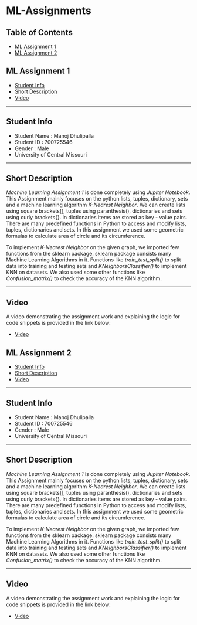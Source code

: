 # ML-Assignments

## Table of Contents<!-- omit in toc -->
- [ML Assignment 1](https://github.com/ManojDhulipalla/ML-Assignments/edit/main/README.md#ml-assignment-1)
- [ML Assignment 2](https://github.com/ManojDhulipalla/ML-Assignments#ml-assignment-2)


## ML Assignment 1
- [Student Info](https://github.com/ManojDhulipalla/ML-Assignments/edit/main/README.md#student-info)
- [Short Description](https://github.com/ManojDhulipalla/ML-Assignments/edit/main/README.md#short-description)
- [Video](https://github.com/ManojDhulipalla/ML-Assignments/edit/main/README.md#video)

---

## Student Info

- Student Name : Manoj Dhulipalla
- Student ID : 700725546
- Gender : Male
- University of Central Missouri

---
## Short Description
*Machine Learning Assignment 1* is done completely using *Jupiter Notebook*. This Assignment mainly focuses on the python lists, tuples, dictionary, sets and a machine learning algorithm *K-Nearest Neighbor*. We can create lists using square brackets[], tuples using paranthesis(), dictionaries and sets using curly brackets{}. In dictionaries items are stored as key - value pairs. There are many predefined functions in Python to access and modify lists, tuples, dictionaries and sets. In this assignment we used some geometric formulas to calculate area of circle and its circumference.

To implement *K-Nearest Neighbor* on the given graph, we imported few functions from the sklearn package. sklearn package consists many Machine Learning Algorithms in it. Functions like *train_test_split()* to split data into training and testing sets and *KNeighborsClassifier()* to implement KNN on datasets. We also used some other functions like *Confusion_matrix()* to check the accuracy of the KNN algorithm.

---
## Video 
 A video demonstrating the assignment work and explaining the logic for code snippets is provided in the link below:
- [Video](https://user-images.githubusercontent.com/112132088/187997876-958ca978-4f5b-4911-b467-83487bfcc979.mp4)



## ML Assignment 2
- [Student Info](https://github.com/ManojDhulipalla/ML-Assignments#student-info-1)
- [Short Description](https://github.com/ManojDhulipalla/ML-Assignments/edit/main/README.md#short-description)
- [Video](https://github.com/ManojDhulipalla/ML-Assignments/edit/main/README.md#video)

---

## Student Info

- Student Name : Manoj Dhulipalla
- Student ID : 700725546
- Gender : Male
- University of Central Missouri

---
## Short Description
*Machine Learning Assignment 1* is done completely using *Jupiter Notebook*. This Assignment mainly focuses on the python lists, tuples, dictionary, sets and a machine learning algorithm *K-Nearest Neighbor*. We can create lists using square brackets[], tuples using paranthesis(), dictionaries and sets using curly brackets{}. In dictionaries items are stored as key - value pairs. There are many predefined functions in Python to access and modify lists, tuples, dictionaries and sets. In this assignment we used some geometric formulas to calculate area of circle and its circumference.

To implement *K-Nearest Neighbor* on the given graph, we imported few functions from the sklearn package. sklearn package consists many Machine Learning Algorithms in it. Functions like *train_test_split()* to split data into training and testing sets and *KNeighborsClassifier()* to implement KNN on datasets. We also used some other functions like *Confusion_matrix()* to check the accuracy of the KNN algorithm.

---
## Video 
 A video demonstrating the assignment work and explaining the logic for code snippets is provided in the link below:
- [Video](https://user-images.githubusercontent.com/112132088/187997876-958ca978-4f5b-4911-b467-83487bfcc979.mp4)


